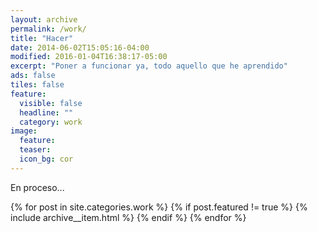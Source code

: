 ```yaml
---
layout: archive
permalink: /work/
title: "Hacer"
date: 2014-06-02T15:05:16-04:00
modified: 2016-01-04T16:38:17-05:00
excerpt: "Poner a funcionar ya, todo aquello que he aprendido"
ads: false
tiles: false
feature:
  visible: false
  headline: ""
  category: work
image:
  feature:
  teaser:
  icon_bg: cor
---
```

En proceso...

<div class="archive">
{% for post in site.categories.work %}
  {% if post.featured != true %}
  {% include archive__item.html %}
  {% endif %}
{% endfor %}
</div>
